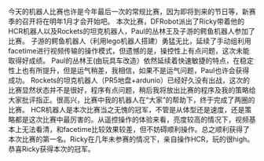今天的机器人比赛也许是今年最后一次的常规比赛，因为即将到来的节日等，新赛季的召开将在明年1月才会开始吧。 本次比赛，DFRobot派出了Ricky带着他的HCR机器人以及Rockets的坦克机器人，Paul的丛林王及子游的鳄鱼机器人参加了比赛。 子游的鳄鱼机器人（利用lego机器人搭建）勇猛无比，延续了手动组利用facetime进行视频传输的操作模式，但遗憾的是，操控性上有点问题，这次未能取得好成绩。 Paul的丛林王(由玩具车改造）依然延续着快速敏捷的特点，在稳定性上也有所提升，但是运气稍差，我相信，如果不是运气问题，Paul也许会获得成功。 Rockets的坦克机器人（PR5地盘+ardunio）已经好久没有出战，这次的比赛显然状态并不是很好，程序有点问题，稍后我将放出比赛的程序及我的策略给大家批评指正。很高兴，比赛中我的机器人在“大家”的帮助下，终于完成了两圈的比赛。 HCR机器人是本次比赛当之无愧的冠军，不管是从体型还是速度，还是策略都是这次比赛中最厉害的。从遥控操作的体验来看，亮度较高的情况下，视频基本上无法看清，和facetime比较效果较差，但不妨碍顺利操作。总之顺利获得了本次比赛的第一名。Ricky在几年未参赛的情况下，亲自操作HCR，玩的很high。恭喜Ricky获得本次的冠军。